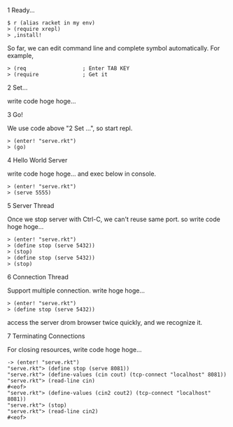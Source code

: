 1 Ready...

```
$ r (alias racket in my env)
> (require xrepl)
> ,install!
```

So far, we can edit command line and complete symbol automatically. For example,

```
> (req                  ; Enter TAB KEY
> (require              ; Get it
```

2 Set...

write code hoge hoge...

3 Go!

We use code above "2 Set ...", so start repl.

```
> (enter! "serve.rkt")
> (go)
```

4 Hello World Server

write code hoge hoge...
and exec below in console.

```
> (enter! "serve.rkt")
> (serve 5555)
```

5 Server Thread

Once we stop server with Ctrl-C, we can't reuse same port.
so write code hoge hoge...

```
> (enter! "serve.rkt")
> (define stop (serve 5432))
> (stop)
> (define stop (serve 5432))
> (stop)
```

6 Connection Thread

Support multiple connection.
write hoge hoge...

```
> (enter! "serve.rkt")
> (define stop (serve 5432))
```

access the server drom browser twice quickly, and we recognize it.

7 Terminating Connections

For closing resources, write code hoge hoge...

```
-> (enter! "serve.rkt")
"serve.rkt"> (define stop (serve 8081))
"serve.rkt"> (define-values (cin cout) (tcp-connect "localhost" 8081))
"serve.rkt"> (read-line cin)
#<eof>
"serve.rkt"> (define-values (cin2 cout2) (tcp-connect "localhost" 8081))
"serve.rkt"> (stop)
"serve.rkt"> (read-line cin2)
#<eof>
```
